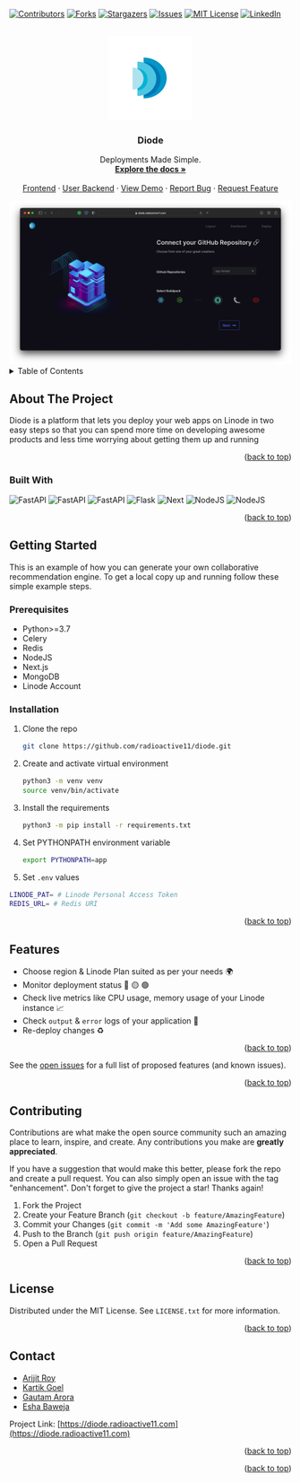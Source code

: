 <div id="top"></div>

[![Contributors][contributors-shield]][contributors-url]
[![Forks][forks-shield]][forks-url]
[![Stargazers][stars-shield]][stars-url]
[![Issues][issues-shield]][issues-url]
[![MIT License][license-shield]][license-url]
[![LinkedIn][linkedin-shield]][linkedin-url]



<!-- PROJECT LOGO -->
<br />
<div align="center">
  <a href="https://github.com/radioactive11/diode">
    <img src="STATIC/logo.png" alt="Logo" width="150" height="150">
  </a>

  <h3 align="center">Diode</h3>

  <p align="center">
    Deployments Made Simple.  
    <br />
    <a href="https://github.com/radioactive11/diode"><strong>Explore the docs »</strong></a>
    <br />
    <br />
    <a href="https://github.com/kg-kartik/moonlight-client/">Frontend</a>
    ·
    <a href="https://github.com/kg-kartik/diode-backend/">User Backend</a>
    ·
    <a href="https://diode.radioactive11.com">View Demo</a>
    ·
    <a href="https://github.com/radioactive11/diode/issues">Report Bug</a>
    ·
    <a href="https://github.com/radioactive11/diode/issues">Request Feature</a>
  </p>
</div>

<img src="STATIC/repo.png">


<!-- TABLE OF CONTENTS -->
<details>
  <summary>Table of Contents</summary>
  <ol>
    <li>
      <a href="#about-the-project">About The Project</a>
      <ul>
        <li><a href="#built-with">Built With</a></li>
      </ul>
    </li>
    <li>
      <a href="#getting-started">Getting Started</a>
      <ul>
        <li><a href="#prerequisites">Prerequisites</a></li>
        <li><a href="#installation">Installation</a></li>
      </ul>
    </li>
    <li><a href="#features">Features</a></li>
    <li><a href="#contributing">Contributing</a></li>
    <li><a href="#license">License</a></li>
    <li><a href="#contact">Contact</a></li>
  </ol>
</details>



<!-- ABOUT THE PROJECT -->
## About The Project


Diode is a platform that lets you deploy your web apps on Linode in two easy steps so that you can spend more time on developing awesome products and less time worrying about getting them up and running 

<p align="right">(<a href="#top">back to top</a>)</p>


### Built With
<p>
<img alt="FastAPI" src="https://img.shields.io/badge/fastapi-009688?style=for-the-badge&logo=fastapi&logoColor=white"/>
<img alt="FastAPI" src="https://img.shields.io/badge/celery-37814A?style=for-the-badge&logo=celery&logoColor=white"/>
<img alt="FastAPI" src="https://img.shields.io/badge/redis-DC382D?style=for-the-badge&logo=redis&logoColor=white"/>
<img alt="Flask" src="https://img.shields.io/badge/mongodb-47A248?style=for-the-badge&logo=mongodb&logoColor=white"/>
<img alt="Next" src="https://img.shields.io/badge/next.js-000000?style=for-the-badge&logo=next.js&logoColor=white"/>
<img alt="NodeJS" src="https://img.shields.io/badge/node.js-339933?style=for-the-badge&logo=node.js&logoColor=white"/>
<img alt="NodeJS" src="https://img.shields.io/badge/linode-00A95C?style=for-the-badge&logo=linode&logoColor=white"/>
</p>

<p align="right">(<a href="#top">back to top</a>)</p>



<!-- GETTING STARTED -->
## Getting Started

This is an example of how you can generate your own collaborative recommendation engine.
To get a local copy up and running follow these simple example steps.

### Prerequisites

* Python>=3.7
* Celery
* Redis
* NodeJS
* Next.js
* MongoDB
* Linode Account




### Installation

1. Clone the repo
   ```sh
   git clone https://github.com/radioactive11/diode.git
   ```
2. Create and activate virtual environment
   ```sh
   python3 -m venv venv
   source venv/bin/activate
   ```
3. Install the requirements
   ```sh
   python3 -m pip install -r requirements.txt
   ```
4. Set PYTHONPATH environment variable
   ```sh
   export PYTHONPATH=app
   ```
5. Set `.env` values
```sh
LINODE_PAT= # Linode Personal Access Token
REDIS_URL= # Redis URI
```


<p align="right">(<a href="#top">back to top</a>)</p>



<!-- USAGE EXAMPLES -->
## Features

- Choose region & Linode Plan suited as per your needs 🌍
- Monitor deployment status 🔴 🟡 🟢
- Check live metrics like CPU usage, memory usage of your Linode instance 📈
- Check `output` & `error` logs of your application 📝
- Re-deploy changes ♻️


<p align="right">(<a href="#top">back to top</a>)</p>



<!-- ROADMAP -->

See the [open issues](https://github.com/radioactive11/diode/issues) for a full list of proposed features (and known issues).

<p align="right">(<a href="#top">back to top</a>)</p>



<!-- CONTRIBUTING -->
## Contributing

Contributions are what make the open source community such an amazing place to learn, inspire, and create. Any contributions you make are **greatly appreciated**.

If you have a suggestion that would make this better, please fork the repo and create a pull request. You can also simply open an issue with the tag "enhancement".
Don't forget to give the project a star! Thanks again!

1. Fork the Project
2. Create your Feature Branch (`git checkout -b feature/AmazingFeature`)
3. Commit your Changes (`git commit -m 'Add some AmazingFeature'`)
4. Push to the Branch (`git push origin feature/AmazingFeature`)
5. Open a Pull Request

<p align="right">(<a href="#top">back to top</a>)</p>



<!-- LICENSE -->
## License

Distributed under the MIT License. See `LICENSE.txt` for more information.

<p align="right">(<a href="#top">back to top</a>)</p>



<!-- CONTACT -->
## Contact

- [Arijit Roy](https://github.com/radioactive11/)
- [Kartik Goel](https://github.com/kg-kartik/)
- [Gautam Arora](https://github.com/Gautam-Arora24)
- [Esha Baweja](https://github.com/eshabaweja)

Project Link: [https://diode.radioactive11.com](https://diode.radioactive11.com)

<p align="right">(<a href="#top">back to top</a>)</p>



<!-- ACKNOWLEDGMENTS -->

<p align="right">(<a href="#top">back to top</a>)</p>



<!-- MARKDOWN LINKS & IMAGES -->
<!-- https://www.markdownguide.org/basic-syntax/#reference-style-links -->
[contributors-shield]: https://img.shields.io/github/contributors/radioactive11/diode.svg?style=for-the-badge
[contributors-url]: https://github.com/radioactive11/diode/graphs/contributors
[forks-shield]: https://img.shields.io/github/forks/radioactive11/diode.svg?style=for-the-badge
[forks-url]: https://github.com/radioactive11/diode/network/members
[stars-shield]: https://img.shields.io/github/stars/radioactive11/diode.svg?style=for-the-badge
[stars-url]: https://github.com/radioactive11/diode/stargazers
[issues-shield]: https://img.shields.io/github/issues/radioactive11/diode.svg?style=for-the-badge
[issues-url]: https://github.com/radioactive11/diode/issues
[license-shield]: https://img.shields.io/github/license/radioactive11/diode.svg?style=for-the-badge
[license-url]: https://github.com/radioactive11/diode/blob/master/LICENSE
[linkedin-shield]: https://img.shields.io/badge/-LinkedIn-black.svg?style=for-the-badge&logo=linkedin&colorB=555
[linkedin-url]: https://linkedin.com/in/arijit--roy
[product-screenshot]: images/screenshot.png

